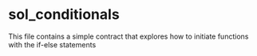 # sol_conditionals

This file contains a simple contract that explores how to initiate functions with the if-else statements
